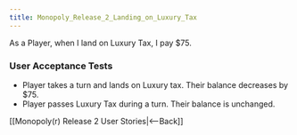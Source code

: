 ```yaml
---
title: Monopoly_Release_2_Landing_on_Luxury_Tax
---
```

As a Player, when I land on Luxury Tax, I pay $75.

### User Acceptance Tests
* Player takes a turn and lands on Luxury tax. Their balance decreases by $75.
* Player passes Luxury Tax during a turn. Their balance is unchanged.

[[Monopoly(r) Release 2 User Stories|<--Back]]
